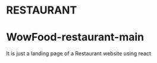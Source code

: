 # RESTAURANT
# WowFood-restaurant-main
It is just a landing page of a Restaurant website using react
